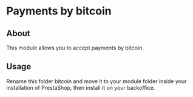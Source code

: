 # Payments by bitcoin

## About

This module allows you to accept payments by bitcoin.

## Usage

Rename this folder bitcoin and move it to your module folder inside your installation of PrestaShop, then install it on your backoffice.
